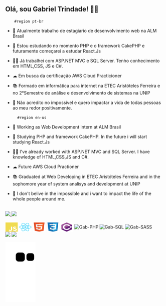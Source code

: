 ## Olá, sou Gabriel Trindade! 👋👋

        #region pt-br
- 🔭 Atualmente trabalho de estagiario de desenvolvimento web na ALM Brasil
- 🌱 Estou estudando no momento PHP e o framework CakePHP e futuramente começarei a estudar React.Js
- 👨‍💻 Já trabalhei com ASP.NET MVC e SQL Server. Tenho conhecimento em HTML,CSS, JS e C#.
- ☁ Em busca da certificação AWS Cloud Practicioner
- 📚 Formado em informática para internet na ETEC Aristóteles Ferreira e no 2°Semestre de análise e desenvolvimento de sistemas na UNIP
- 🚀 Não acredito no impossível e quero impactar a vida de todas pessoas ao meu redor positivamente.
        

        #region en-us
- 🔭 Working as Web Development intern at ALM Brasil
- 🌱 Studying PHP and framework CakePHP. In the future i will start studying React.Js
- 👨‍💻 I've already worked with ASP.NET MVC and SQL Server. I have knowledge of HTML,CSS,JS and C#.
- ☁ Future AWS Cloud Practioner
- 📚 Graduated at Web Developing in ETEC Aristóteles Ferreira and in the sophomore year of system analisys and development at UNIP
- 🚀 I don't belive in the impossible and i want to impact the life of the whole people around me.
<br>

<div align="center" style="display: inline-block">
  <a href="https://github.com/Gabriel-Trindade">
  <img height="180em" src="https://github-readme-stats.vercel.app/api?username=Gabriel-Trindade&show_icons=true&theme=dracula&include_all_commits=true&count_private=true"/>
  <img height="180em" src="https://github-readme-stats.vercel.app/api/top-langs/?username=Gabriel-Trindade&layout=compact&langs_count=7&theme=dracula"/>
</div>
        
<div style="display: inline-block"><br>
  <img align="center" alt="Gab-Js" height="30" width="40" src="https://raw.githubusercontent.com/devicons/devicon/master/icons/javascript/javascript-plain.svg">
  <img align="center" alt="Gab-React" height="30" width="40" src="https://raw.githubusercontent.com/devicons/devicon/master/icons/react/react-original.svg">
  <img align="center" alt="Gab-HTML" height="30" width="40" src="https://raw.githubusercontent.com/devicons/devicon/master/icons/html5/html5-original.svg">
  <img align="center" alt="Gab-CSS" height="30" width="40" src="https://raw.githubusercontent.com/devicons/devicon/master/icons/css3/css3-original.svg">
  <img align="center" alt="Gab-Csharp" height="30" width="40" src="https://raw.githubusercontent.com/devicons/devicon/master/icons/csharp/csharp-original.svg">
  <img align="center" alt="Gab-PHP" height="40" width="40" src="https://cdn.jsdelivr.net/gh/devicons/devicon/icons/php/php-original.svg" />
  <img align="center" alt="Gab-SQL" height="40" width="40" src="https://cdn.jsdelivr.net/gh/devicons/devicon/icons/mysql/mysql-original-wordmark.svg" />
  <img align="center" alt="Gab-SASS" height="40" width="40" src="https://cdn.jsdelivr.net/gh/devicons/devicon/icons/sass/sass-original.svg" />  
</div>
<br>

<div>
  <a href = "mailto:gabriel18.trindade@hotmail.com"><img src="https://img.shields.io/badge/-Gmail-%23333?style=for-the-badge&logo=gmail&logoColor=white" target="_blank"></a>
  <a href="https://www.linkedin.com/in/gabriel-trindadev/" target="_blank"><img src="https://img.shields.io/badge/-LinkedIn-%230077B5?style=for-the-badge&logo=linkedin&logoColor=white" target="_blank"></a> 
 
  ![Snake animation](https://github.com/Gabriel-Trindade/Gabriel-Trindade/blob/output/github-contribution-grid-snake.svg)
 
</div>
